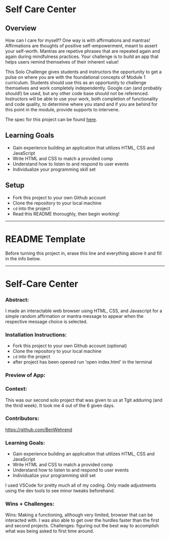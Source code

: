 # Self Care Center
## Overview
How can I care for myself? One way is with affirmations and mantras!
Affirmations are thoughts of positive self-empowerment, meant to assert your self-worth.
Mantras are repetive phrases that are repeated again and again during mindfulness practices. Your challenge is to build an app that helps users remind themselves of their inherent value!

This Solo Challenge gives students and instructors the opportunity to get a pulse on where you are with the foundational concepts of Module 1 curriculum. Students should use this as an opportunity to challenge themselves and work completely independently. Google can (and probably should!) be used, but any other code base should not be referenced. Instructors will be able to use your work, both completion of functionality and code quality, to determine where you stand and if you are behind for this point in the module, provide supports to intervene.

The spec for this project can be found [here](https://frontend.turing.edu/projects/module-1/self-care-center.html). 

## Learning Goals

- Gain experience building an application that utilizes HTML, CSS and JavaScript
- Write HTML and CSS to match a provided comp
- Understand how to listen to and respond to user events
- Individualize your programming skill set

## Setup

- Fork this project to your own Github account
- Clone the repository to your local machine
- `cd` into the project
- Read this README thoroughly, then begin working!

______________________________________________________  
# README Template  
Before turning this project in, erase this line and everything above it and fill in the info below.  
______________________________________________________  

# Self-Care Center 

### Abstract:
[//]: <> (Briefly describe what you built and its features. What problem is the app solving? How does this application solve that problem?)
I made an interactable web browser using HTML, CSS, and Javascript for a simple random affirmation or mantra message to appear when the respective message choice is selected.

### Installation Instructions:
[//]: <> (What steps does a person have to take to get your app cloned down and running?)
- Fork this project to your own Github account (optional)
- Clone the repository to your local machine
- `cd` into the project
- after project has been opened run 'open index.html' in the terminal 

### Preview of App:
[//]: <> (Provide ONE gif or screenshot of your application - choose the "coolest" piece of functionality to show off.)


### Context:
[//]: <> (Give some context for the project here. How long did you have to work on it? How far into the Turing program are you?)
This was our second solo project that was given to us at Tgit adduring (and the thrid week). It took me 4 out of the 6 given days. 

### Contributors:
[//]: <> (Who worked on this application? Link to their GitHubs.)
https://github.com/BenWehrend

### Learning Goals:
[//]: <> (What were the learning goals of this project? What tech did you work with?)
- Gain experience building an application that utilizes HTML, CSS and JavaScript
- Write HTML and CSS to match a provided comp
- Understand how to listen to and respond to user events
- Individualize your programming skill set

I used VSCode for pretty much all of my coding. Only made adjustments using the dev tools to see minor tweaks beforehand.

### Wins + Challenges:
[//]: <> (What are 2-3 wins you have from this project? What were some challenges you faced - and how did you get over them?)
Wins: Making a functioning, although very limited, browser that can be interacted with. I was also able to get over the hurdles faster than the first and second projects. 
Challenges: figuring out the best way to accomplish what was being asked to first time around. 